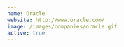 ```yaml
---
name: Oracle
website: http://www.oracle.com/
image: /images/companies/oracle.gif 
active: true
---
```

